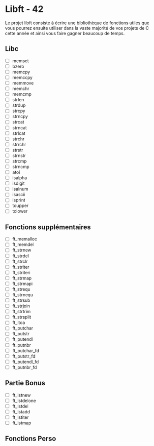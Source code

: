 # Libft - 42

Le projet libft consiste à écrire une bibliothèque de fonctions utiles que vous 
pourrez ensuite utiliser dans la vaste majorité de vos projets de C cette année
et ainsi vous faire gagner beaucoup de temps.

## Libc

* [ ] memset
* [ ] bzero
* [ ] memcpy
* [ ] memccpy
* [ ] memmove
* [ ] memchr
* [ ] memcmp
* [ ] strlen
* [ ] strdup
* [ ] strcpy
* [ ] strncpy
* [ ] strcat
* [ ] strncat
* [ ] strlcat
* [ ] strchr
* [ ] strrchr
* [ ] strstr
* [ ] strnstr
* [ ] strcmp
* [ ] strncmp
* [ ] atoi
* [ ] isalpha
* [ ] isdigit
* [ ] isalnum
* [ ] isascii
* [ ] isprint
* [ ] toupper
* [ ] tolower

## Fonctions supplémentaires

* [ ] ft_memalloc
* [ ] ft_memdel
* [ ] ft_strnew
* [ ] ft_strdel
* [ ] ft_strclr
* [ ] ft_striter
* [ ] ft_striteri
* [ ] ft_strmap
* [ ] ft_strmapi
* [ ] ft_strequ
* [ ] ft_strnequ
* [ ] ft_strsub
* [ ] ft_strjoin
* [ ] ft_strtrim
* [ ] ft_strsplit
* [ ] ft_itoa
* [ ] ft_putchar
* [ ] ft_putstr
* [ ] ft_putendl
* [ ] ft_putnbr
* [ ] ft_putchar_fd
* [ ] ft_putstr_fd
* [ ] ft_putendl_fd
* [ ] ft_putnbr_fd

## Partie Bonus

* [ ] ft_lstnew
* [ ] ft_lstdelone
* [ ] ft_lstdel
* [ ] ft_lstadd
* [ ] ft_lstiter
* [ ] ft_lstmap

## Fonctions Perso
